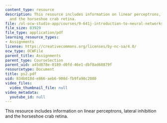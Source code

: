 ```yaml
---
content_type: resource
description: This resource includes information on linear perceptrons, lateral inhibition
  and the horseshoe crab retina.
file: /ol-ocw-studio-app/courses/9-641j-introduction-to-neural-networks-spring-2005/834b018de866aeb6908dfb9fa98c2080_ps2.pdf
file_size: 83929
file_type: application/pdf
learning_resource_types:
- Assignments
license: https://creativecommons.org/licenses/by-nc-sa/4.0/
ocw_type: OCWFile
parent_title: Assignments
parent_type: CourseSection
parent_uid: a45d878e-0189-d0fd-46e1-dbf8ad68879f
resourcetype: Document
title: ps2.pdf
uid: 834b018d-e866-aeb6-908d-fb9fa98c2080
video_files:
  video_thumbnail_file: null
video_metadata:
  youtube_id: null
---
```

This resource includes information on linear perceptrons, lateral inhibition and the horseshoe crab retina.